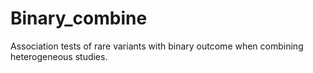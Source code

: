 # Binary_combine
Association tests of rare variants with binary outcome when combining heterogeneous studies.
